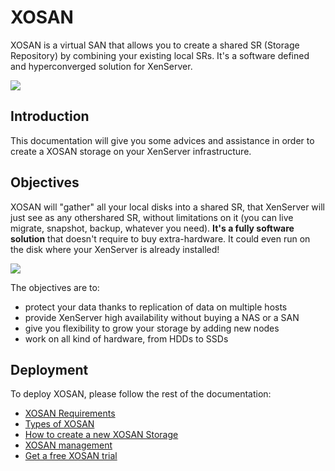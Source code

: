 # XOSAN

XOSAN is a virtual SAN that allows you to create a shared SR (Storage Repository) by combining your existing local SRs. It's a software defined and hyperconverged solution for XenServer.

![](https://xen-orchestra.com/blog/content/images/2016/12/XOSANpool.jpg)

## Introduction

This documentation will give you some advices and assistance in order to create a XOSAN storage on your XenServer infrastructure.

## Objectives

XOSAN will "gather" all your local disks into a shared SR, that XenServer will just see as any othershared SR, without limitations on it (you can live migrate, snapshot, backup, whatever you need). **It's a fully software solution** that doesn't require to buy extra-hardware. It could even run on the disk where your XenServer is already installed!

![](https://xen-orchestra.com/blog/content/images/2016/12/hyperpool.jpg)

The objectives are to:

* protect your data thanks to replication of data on multiple hosts
* provide XenServer high availability without buying a NAS or a SAN
* give you flexibility to grow your storage by adding new nodes
* work on all kind of hardware, from HDDs to SSDs

## Deployment

To deploy XOSAN, please follow the rest of the documentation:

* [XOSAN Requirements](xosan_requirements.md)
* [Types of XOSAN](xosan_types.md)
* [How to create a new XOSAN Storage](xosan_create.md)
* [XOSAN management](xosan_management.md)
* [Get a free XOSAN trial](xosan_trial.md)
